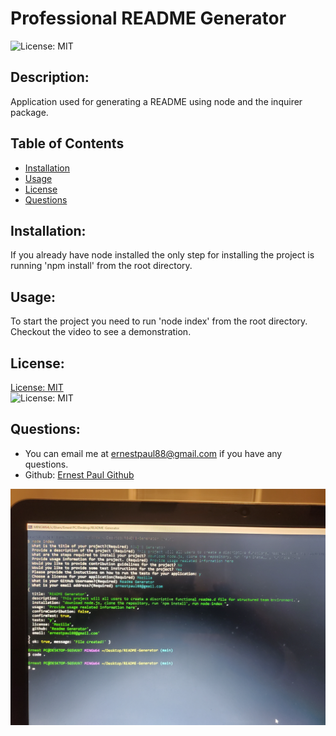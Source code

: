 # Professional README Generator

![License: MIT](https://img.shields.io/badge/license-MIT-blue)

## Description:

Application used for generating a README using node and the inquirer package.

## Table of Contents

- [Installation](#installation)
- [Usage](#usage)
- [License](#license)
- [Questions](#questions)

## Installation:

If you already have node installed the only step for installing the project is running 'npm install' from the root directory.

## Usage:

To start the project you need to run 'node index' from the root directory. Checkout the video to see a demonstration.

## License:

[License: MIT](https://choosealicense.com/licenses/mit/)  
 ![License: MIT](https://img.shields.io/badge/license-MIT-blue)

## Questions:

- You can email me at ernestpaul88@gmail.com if you have any questions.
- Github: [Ernest Paul Github](https://github.com/ernestpaul88)


![Image Markdown](/image/20220306_234505.jpg)